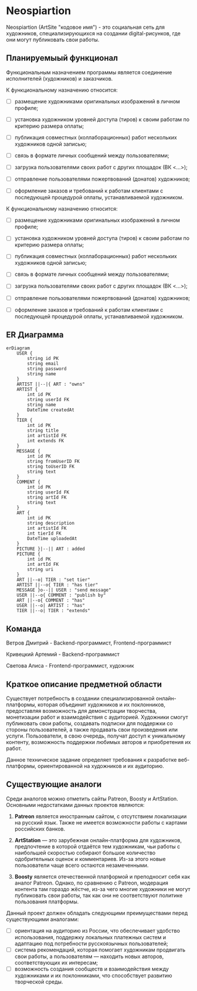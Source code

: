 # Neospiartion

  

Neospiartion (ArtSite "кодовое имя") - это социальная сеть для художников, специализирующихся на создании digital-рисунков, где они могут публиковать свои работы.

  

## Планируемыый функционал

Функциональным назначением программы является соединение исполнителей (художников) и заказчиков.

К функциональному назначению относится:

-  [ ] размещение художниками оригинальных изображений в личном профиле;
    
-  [ ] установка художником уровней доступа (тиров) к своим работам по критерию размера оплаты;
    
-  [ ] публикация совместных (коллаборационных) работ нескольких художников одной записью;
    
-  [ ] связь в формате личных сообщений между пользователями;
    
-  [ ] загрузка пользователями своих работ с других площадок (ВК <...>);
    
-  [ ] отправление пользователями пожертвований (донатов) художников;
    
-  [ ] оформление заказов и требований к работам клиентами с последующей процедурой оплаты, устанавливаемой художником.

К функциональному назначению относится:

-  [ ] размещение художниками оригинальных изображений в личном профиле;
    
-  [ ] установка художником уровней доступа (тиров) к своим работам по критерию размера оплаты;
    
-  [ ] публикация совместных (коллаборационных) работ нескольких художников одной записью;
    
-  [ ] связь в формате личных сообщений между пользователями;
    
-  [ ] загрузка пользователями своих работ с других площадок (ВК <...>);
    
-  [ ] отправление пользователями пожертвований (донатов) художников;
    
-  [ ] оформление заказов и требований к работам клиентами с последующей процедурой оплаты, устанавливаемой художником.

  

## ER Диаграмма

```mermaid
erDiagram
    USER {
        string id PK
        string email
        string password
        string name
    }
    ARTIST ||--|{ ART : "owns"
    ARTIST {
        int id PK
        string userId FK
        string name
        DateTime createdAt
    }
    TIER {
        int id PK
        string title
        int artistId FK
        int extends FK
    }
    MESSAGE {
        int id PK
        string fromUserID FK
        string toUserID FK
        string text
    }
    COMMENT {
        int id PK
        string userId FK
        string artId FK
        string text
    }
    ART {
        int id PK
        string description
        int artistId FK
        int tierId FK
        DateTime uploadedAt
    }
    PICTURE }|--|| ART : added
    PICTURE {
        int id PK
        int artId FK
        string uri
    }
    ART ||--o| TIER : "set tier"
    ARTIST ||--o{ TIER : "has tier"
    MESSAGE }o--|| USER : "send message"
    USER ||--o{ COMMENT : "publish by"
    ART ||--o{ COMMENT : "has"
    USER ||--o| ARTIST : "has"
    TIER ||--o| TIER : "extends"
```
  

## Команда

  

Ветров Дмитрий - Backend-программист, Frontend-программист

  

Кривецкий Артемий - Backend-программист

  

Светова Алиса - Frontend-программист, художник

  

## Краткое описание предметной области
Существует потребность в создании специализированной онлайн-платформы, которая объединит художников и их поклонников, предоставляя возможность для демонстрации творчества, монетизации работ и взаимодействия с аудиторией. Художники смогут публиковать свои работы, создавать подписки для поддержки со стороны пользователей, а также продавать свои произведения или услуги. Пользователи, в свою очередь, получат доступ к уникальному контенту, возможность поддержки любимых авторов и приобретения их работ.

Данное техническое задание определяет требования к разработке веб-платформы, ориентированной на художников и их аудиторию.

## Существующие аналоги

Среди аналогов можно отметить сайты Patreon, Boosty и ArtStation. Основными недостатками данных проектов являются:

1.  **Patreon** является иностранным сайтом, с отсутствием локализации на русский язык. Также не имеется возможности работы с картами российских банков.
    
2.  **ArtStation** — это зарубежная онлайн-платформа для художников, предпочтение в которой отдаётся тем художникам, чьи работы с наибольшей скоростью собирают большое количество одобрительных оценок и комментариев. Из-за этого новые пользователи чаще всего остаются незамеченными.
    
3.  **Boosty** является отечественной платформой и преподносит себя как аналог Patreon. Однако, по сравнению с Patreon, модерация контента там гораздо жёстче, из-за чего многие художники не могут публиковать свои работы, так как они не соответствуют политике пользования платформы.



Данный проект должен обладать следующими преимуществами перед существующими аналогами:

- [ ]  ориентация на аудиторию из России, что обеспечивает удобство использования, поддержку локальных платежных систем и адаптацию под потребности русскоязычных пользователей;
- [ ]  система рекомендаций, которая помогает художникам продвигать свои работы, а пользователям — находить новых авторов, соответствующих их интересам;    
- [ ]  возможность создания сообществ и взаимодействия между художниками и их поклонниками, что способствует развитию творческой среды.
